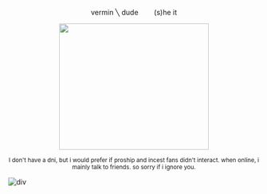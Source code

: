 <p align="center">
vermin ╲ dude  ‎ ‎ ‎ ‎ ‎ ‎ ‎ (s)he it
</p>
<p align="center">
  <img width="300" height="253" src="https://i.postimg.cc/59TKL3vH/Untitled2215-20250307211609.png">
</p>

<p align="center">
<sub>I don't have a dni, but i would prefer if proship and incest fans didn't interact. when online, i mainly talk to friends. so sorry if i ignore you.</sub>
</p>

![div](https://i.postimg.cc/g0qLHT8s/IMG-8229.png)
